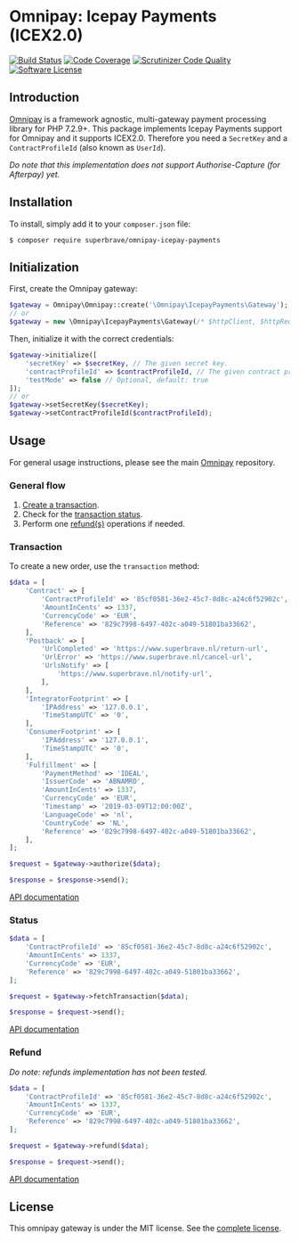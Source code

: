 # Omnipay: Icepay Payments (ICEX2.0)
[![Build Status](https://scrutinizer-ci.com/g/superbrave/omnipay-icepay-payments/badges/build.png?b=master)](https://scrutinizer-ci.com/g/superbrave/omnipay-icepay-payments/build-status/master)
[![Code Coverage](https://scrutinizer-ci.com/g/superbrave/omnipay-icepay-payments/badges/coverage.png?b=master)](https://scrutinizer-ci.com/g/superbrave/omnipay-icepay-payments/?branch=master)
[![Scrutinizer Code Quality](https://scrutinizer-ci.com/g/superbrave/omnipay-icepay-payments/badges/quality-score.png?b=master)](https://scrutinizer-ci.com/g/superbrave/omnipay-icepay-payments/?branch=master)
[![Software License](https://img.shields.io/badge/license-MIT-brightgreen.svg?style=flat-square)](LICENSE)

## Introduction

[Omnipay](https://github.com/thephpleague/omnipay) is a framework agnostic, multi-gateway payment
processing library for PHP 7.2.9+. This package implements Icepay Payments support for Omnipay and it supports ICEX2.0. Therefore you need a `SecretKey` and a `ContractProfileId` (also known as `UserId`).

*Do note that this implementation does not support Authorise-Capture (for Afterpay) yet.*

## Installation

To install, simply add it to your `composer.json` file:
```shell
$ composer require superbrave/omnipay-icepay-payments
```

## Initialization

First, create the Omnipay gateway:
```php
$gateway = Omnipay\Omnipay::create('\Omnipay\IcepayPayments\Gateway');
// or
$gateway = new \Omnipay\IcepayPayments\Gateway(/* $httpClient, $httpRequest */);
```
Then, initialize it with the correct credentials:
```php
$gateway->initialize([
    'secretKey' => $secretKey, // The given secret key.
    'contractProfileId' => $contractProfileId, // The given contract profile id or user id.
    'testMode' => false // Optional, default: true
]);
// or
$gateway->setSecretKey($secretKey);
$gateway->setContractProfileId($contractProfileId);
```

## Usage

For general usage instructions, please see the main [Omnipay](https://github.com/thephpleague/omnipay)
repository.

### General flow

1. [Create a transaction](#transaction).
2. Check for the [transaction status](#status).
3. Perform one [refund(s)](#refund) operations if needed.

### Transaction

To create a new order, use the `transaction` method:
```php
$data = [
    'Contract' => [
        'ContractProfileId' => '85cf0581-36e2-45c7-8d8c-a24c6f52902c',
        'AmountInCents' => 1337,
        'CurrencyCode' => 'EUR',
        'Reference' => '829c7998-6497-402c-a049-51801ba33662',
    ],
    'Postback' => [
        'UrlCompleted' => 'https://www.superbrave.nl/return-url',
        'UrlError' => 'https://www.superbrave.nl/cancel-url',
        'UrlsNotify' => [
            'https://www.superbrave.nl/notify-url',
        ],
    ],
    'IntegratorFootprint' => [
        'IPAddress' => '127.0.0.1',
        'TimeStampUTC' => '0',
    ],
    'ConsumerFootprint' => [
        'IPAddress' => '127.0.0.1',
        'TimeStampUTC' => '0',
    ],
    'Fulfillment' => [
        'PaymentMethod' => 'IDEAL',
        'IssuerCode' => 'ABNAMRO',
        'AmountInCents' => 1337,
        'CurrencyCode' => 'EUR',
        'Timestamp' => '2019-03-09T12:00:00Z',
        'LanguageCode' => 'nl',
        'CountryCode' => 'NL',
        'Reference' => '829c7998-6497-402c-a049-51801ba33662',
    ],
];

$request = $gateway->authorize($data);

$response = $response->send();
```

[API documentation](http://docs2.icepay.com/calling-our-webservice/transaction-functions/)

### Status

```php
$data = [
    'ContractProfileId' => '85cf0581-36e2-45c7-8d8c-a24c6f52902c',
    'AmountInCents' => 1337,
    'CurrencyCode' => 'EUR',
    'Reference' => '829c7998-6497-402c-a049-51801ba33662',
];

$request = $gateway->fetchTransaction($data);

$response = $request->send();
```

[API documentation](https://documentation.icepay.com/api/#operation/Get%20Transaction)

### Refund
*Do note: refunds implementation has not been tested.*

```php
$data = [
    'ContractProfileId' => '85cf0581-36e2-45c7-8d8c-a24c6f52902c',
    'AmountInCents' => 1337,
    'CurrencyCode' => 'EUR',
    'Reference' => '829c7998-6497-402c-a049-51801ba33662',
];

$request = $gateway->refund($data);

$response = $request->send();
```

[API documentation](https://documentation.icepay.com/api/#operation/Refund)

## License

This omnipay gateway is under the MIT license. See the [complete license](LICENSE).
